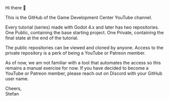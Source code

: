 Hi there 👋

This is the GitHub of the Game Development Center YouTube channel. 

Every tutorial (series) made with Godot 4.x and later has two repositories. One Public, containing the base starting project. One Private, containing the final state at the end of the tutorial. 

The public repositories can be viewed and cloned by anyone. Access to the private repository is a perk of being a YouTube or Patreon member. 

As of now, we am not familiar with a tool that automates the access so this remains a manual exercise for now. If you have decided to become a YouTube or Patreon member, please reach out on Discord with your GitHub user name.

Cheers,  
Stefan
<!--

**Here are some ideas to get you started:**

🙋‍♀️ A short introduction - what is your organization all about?
🌈 Contribution guidelines - how can the community get involved?
👩‍💻 Useful resources - where can the community find your docs? Is there anything else the community should know?
🍿 Fun facts - what does your team eat for breakfast?
🧙 Remember, you can do mighty things with the power of [Markdown](https://docs.github.com/github/writing-on-github/getting-started-with-writing-and-formatting-on-github/basic-writing-and-formatting-syntax)
-->
